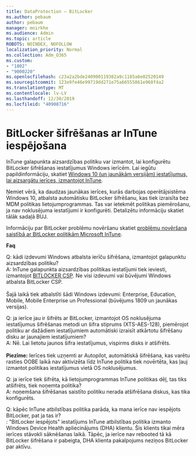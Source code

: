 ```yaml
---
title: DataProtection — BitLocker
ms.author: pebaum
author: pebaum
manager: mnirkhe
ms.audience: Admin
ms.topic: article
ROBOTS: NOINDEX, NOFOLLOW
localization_priority: Normal
ms.collection: Adm_O365
ms.custom:
- "1802"
- "9000220"
ms.openlocfilehash: c23a2a2bde240900119382a9c1185a6e02520149
ms.sourcegitcommit: 123e9fe46e99719dd271e75a66555861e968f4a2
ms.translationtype: MT
ms.contentlocale: lv-LV
ms.lasthandoff: 12/30/2019
ms.locfileid: "40908716"
---
```

# <a name="enabling-bitlocker-encryption-with-intune"></a>BitLocker šifrēšanas ar InTune iespējošana

 InTune galapunkta aizsardzības politiku var izmantot, lai konfigurētu BitLocker šifrēšanas iestatījumus Windows ierīcēm. Lai iegūtu papildinformāciju, skatiet [Windows 10 (un jaunākām versijām) iestatījumus, lai aizsargātu ierīces, izmantojot InTune](https://docs.microsoft.com/intune/endpoint-protection-windows-10#windows-encryption).
 
Ņemiet vērā, ka daudzas jaunākas ierīces, kurās darbojas operētājsistēma Windows 10, atbalsta automātisku BitLocker šifrēšanu, kas tiek izraisīta bez MDM politikas lietojumprogrammas. Tas var ietekmēt politikas piemērošanu, ja nav noklusējuma iestatījumi ir konfigurēti. Detalizētu informāciju skatiet tālāk sadaļā BUJ.
 
Informāciju par BitLocker problēmu novēršanu skatiet [problēmu novēršana saistībā ar BitLocker politikām Microsoft InTune](https://docs.microsoft.com/intune/protect/troubleshoot-bitlocker-policies).
 
 
**Faq**

 Q: kādi izdevumi Windows atbalsta ierīču šifrēšana, izmantojot galapunktu aizsardzības politiku?<br>
 A: InTune galapunkta aizsardzības politikas iestatījumi tiek ieviesti, izmantojot [BITLOCKER CSP](https://docs.microsoft.com/windows/client-management/mdm/bitlocker-csp). Ne visi izdevumi vai būvējumi Windows atbalsta BitLocker CSP. <br><br>
      Šajā laikā tiek atbalstīti šādi Windows izdevumi: Enterprise, Education, Mobile, Mobile Enterprise un Professional (būvējums 1809 un jaunākas versijas).
 
Q: ja ierīce jau ir šifrēts ar BitLocker, izmantojot OS noklusējuma iestatījumus šifrēšanas metodi un šifra stiprums (XTS-AES-128), piemērojot politiku ar dažādiem iestatījumiem automātiski izraisīt atkārtotu šifrēšanu disku ar jaunajiem iestatījumiem?<br>
A: Nē. Lai lietotu jaunos šifra iestatījumus, vispirms disks ir atšifrēts.<br><br>
**Piezīme:** Ierīces tiek uzņemti ar Autopilot, automātiskā šifrēšana, kas varētu rasties OOBE laikā nav aktivizēta līdz InTune politika tiek novērtēta, kas ļauj izmantot politikas iestatījumus vietā OS noklusējumus.
 
Q: ja ierīce tiek šifrēta, kā lietojumprogrammas InTune politikas dēļ, tas tiks atšifrēts, tiek noņemta politika?<br>
A: noņemšana šifrēšanas saistīto politiku nerada atšifrēšana diskus, kas tika konfigurēts.
 
Q: kāpēc InTune atbilstības politika parāda, ka mana ierīce nav iespējots BitLocker, pat ja tas ir?<br>
: "BitLocker iespējots" iestatījums InTune atbilstības politika izmanto Windows Device Health apliecinājums (DHA) klientu. Šis klients tikai mēra ierīces stāvokli sāknēšanas laikā. Tāpēc, ja ierīce nav rebooted tā kā BitLocker šifrēšana ir pabeigta, DHA klienta pakalpojums neziņos BitLocker par aktīvu.
 
 